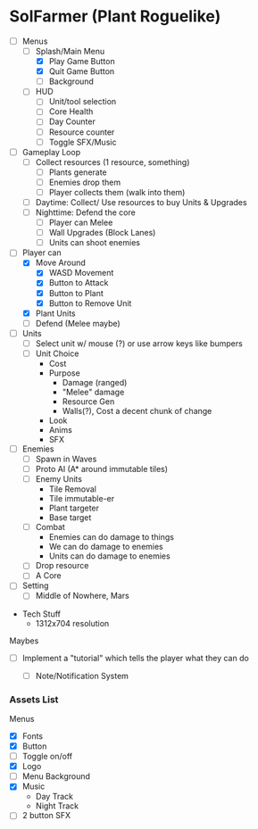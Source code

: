 # SolFarmer (Plant Roguelike)
- [ ] Menus
	- [ ] Splash/Main Menu
		- [x] Play Game Button
		- [x] Quit Game Button
		- [ ] Background
	- [ ] HUD
		- [ ] Unit/tool selection
		- [ ] Core Health
		- [ ] Day Counter
		- [ ] Resource counter
		- [ ] Toggle SFX/Music
- [ ] Gameplay Loop
	- [ ] Collect resources (1 resource, something)
		- [ ] Plants generate
		- [ ] Enemies drop them
		- [ ] Player collects them (walk into them)
	- [ ] Daytime: Collect/ Use resources to buy Units & Upgrades
	- [ ] Nighttime: Defend the core
		- [ ] Player can Melee
		- [ ] Wall Upgrades (Block Lanes)
		- [ ] Units can shoot enemies
- [ ] Player can
	- [x] Move Around
		- [x] WASD Movement
		- [x] Button to Attack
		- [x] Button to Plant
		- [x] Button to Remove Unit
	- [x] Plant Units
	- [ ] Defend (Melee maybe)
- [ ] Units
	- [ ] Select unit w/ mouse (?) or use arrow keys like bumpers
	- [ ] Unit Choice
		- Cost
		- Purpose
			- Damage (ranged)
			- "Melee" damage
			- Resource Gen
			- Walls(?), Cost a decent chunk of change
		- Look
		- Anims
		- SFX
- [ ] Enemies
	- [ ] Spawn in Waves
	- [ ] Proto AI (A* around immutable tiles)
	- [ ] Enemy Units
		- Tile Removal
		- Tile immutable-er
		- Plant targeter
		- Base target
	- [ ] Combat
		- Enemies can do damage to things
		- We can do damage to enemies
		- Units can do damage to enemies
	- [ ] Drop resource
	- [ ] A Core
- [ ] Setting
	- [ ] Middle of Nowhere, Mars
	
- Tech Stuff
	- 1312x704 resolution
	
Maybes
- [ ] Implement a "tutorial" which tells the player what they can do
	- [ ] Note/Notification System


### Assets List
Menus
- [x] Fonts
- [x] Button
- [ ] Toggle on/off
- [x] Logo
- [ ] Menu Background
- [x] Music
	- Day Track
	- Night Track
- [ ] 2 button SFX